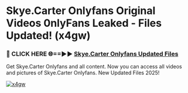 # Skye.Carter Onlyfans Original Videos 0nlyFans Leaked - Files Updated! (x4gw)

<h3>🔴 CLICK HERE 🌐==►► <a href="https://tinyurl.com/ehrbuxhb" rel="nofollow">Skye.Carter Onlyfans Updated Files</a></h3>

Get Skye.Carter Onlyfans and all content. Now you can access all videos and pictures of Skye.Carter Onlyfans. New Updated Files 2025!

[![x4gw](https://i.imgur.com/lVYEuWS.gif)](https://tinyurl.com/ehrbuxhb)
